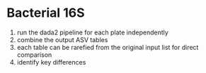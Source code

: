 # Bacterial 16S


1. run the dada2 pipeline for each plate independently
2. combine the output ASV tables
3. each table can be rarefied from the original input list for direct comparison
4. identify key differences 
